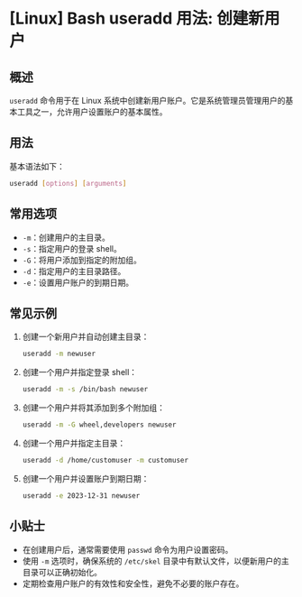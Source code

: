 # [Linux] Bash useradd 用法: 创建新用户

## 概述
`useradd` 命令用于在 Linux 系统中创建新用户账户。它是系统管理员管理用户的基本工具之一，允许用户设置账户的基本属性。

## 用法
基本语法如下：
```bash
useradd [options] [arguments]
```

## 常用选项
- `-m`：创建用户的主目录。
- `-s`：指定用户的登录 shell。
- `-G`：将用户添加到指定的附加组。
- `-d`：指定用户的主目录路径。
- `-e`：设置用户账户的到期日期。

## 常见示例
1. 创建一个新用户并自动创建主目录：
   ```bash
   useradd -m newuser
   ```

2. 创建一个用户并指定登录 shell：
   ```bash
   useradd -m -s /bin/bash newuser
   ```

3. 创建一个用户并将其添加到多个附加组：
   ```bash
   useradd -m -G wheel,developers newuser
   ```

4. 创建一个用户并指定主目录：
   ```bash
   useradd -d /home/customuser -m customuser
   ```

5. 创建一个用户并设置账户到期日期：
   ```bash
   useradd -e 2023-12-31 newuser
   ```

## 小贴士
- 在创建用户后，通常需要使用 `passwd` 命令为用户设置密码。
- 使用 `-m` 选项时，确保系统的 `/etc/skel` 目录中有默认文件，以便新用户的主目录可以正确初始化。
- 定期检查用户账户的有效性和安全性，避免不必要的账户存在。